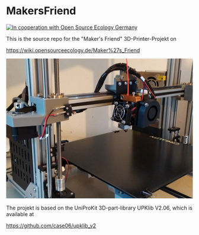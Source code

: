 # MakersFriend

[![In cooperation with Open Source Ecology Germany](
    https://custom-icon-badges.demolab.com/badge/-OSEG-555555.svg?logo=oseg_logo)](
    https://opensourceecology.de)




This is the source repo for the "Maker's Friend" 3D-Printer-Projekt on

https://wiki.opensourceecology.de/Maker%27s_Friend



<p><a href="https://raw.githubusercontent.com/case06/MakersFriend/main/doc/bom_src/images/rawimages/IMG_20210419_174207.jpg" target="_blank"><img src="https://raw.githubusercontent.com/case06/MakersFriend/main/doc/bom_src/images/rawimages/IMG_20210419_174207.jpg" alt="Maker's Friend V.0.5" style="max-width:100%;"></a></p>


The projekt is based on the UniProKit 3D-part-library UPKlib V2.06, which is available at 

<a href="https://github.com/case06/upklib_v2"> https://github.com/case06/upklib_v2 </a>






